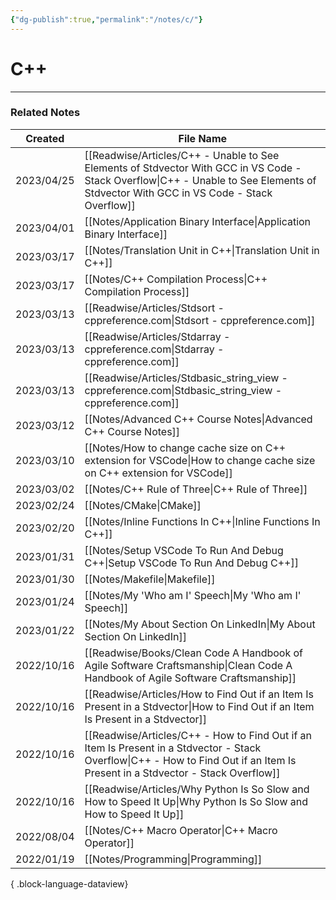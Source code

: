 ```yaml
---
{"dg-publish":true,"permalink":"/notes/c/"}
---
```





# C++


 --- 

### Related Notes
| Created    | File Name                                                                                                                                                                               |
| ---------- | --------------------------------------------------------------------------------------------------------------------------------------------------------------------------------------- |
| 2023/04/25 | [[Readwise/Articles/C++ - Unable to See Elements of Stdvector With GCC in VS Code - Stack Overflow\|C++ - Unable to See Elements of Stdvector With GCC in VS Code - Stack Overflow]] |
| 2023/04/01 | [[Notes/Application Binary Interface\|Application Binary Interface]]                                                                                                                 |
| 2023/03/17 | [[Notes/Translation Unit in C++\|Translation Unit in C++]]                                                                                                                           |
| 2023/03/17 | [[Notes/C++ Compilation Process\|C++ Compilation Process]]                                                                                                                           |
| 2023/03/13 | [[Readwise/Articles/Stdsort - cppreference.com\|Stdsort - cppreference.com]]                                                                                                         |
| 2023/03/13 | [[Readwise/Articles/Stdarray - cppreference.com\|Stdarray - cppreference.com]]                                                                                                       |
| 2023/03/13 | [[Readwise/Articles/Stdbasic_string_view - cppreference.com\|Stdbasic_string_view - cppreference.com]]                                                                               |
| 2023/03/12 | [[Notes/Advanced C++ Course Notes\|Advanced C++ Course Notes]]                                                                                                                       |
| 2023/03/10 | [[Notes/How to change cache size on C++ extension for VSCode\|How to change cache size on C++ extension for VSCode]]                                                                 |
| 2023/03/02 | [[Notes/C++ Rule of Three\|C++ Rule of Three]]                                                                                                                                       |
| 2023/02/24 | [[Notes/CMake\|CMake]]                                                                                                                                                               |
| 2023/02/20 | [[Notes/Inline Functions In C++\|Inline Functions In C++]]                                                                                                                           |
| 2023/01/31 | [[Notes/Setup VSCode To Run And Debug C++\|Setup VSCode To Run And Debug C++]]                                                                                                       |
| 2023/01/30 | [[Notes/Makefile\|Makefile]]                                                                                                                                                         |
| 2023/01/24 | [[Notes/My 'Who am I' Speech\|My 'Who am I' Speech]]                                                                                                                                 |
| 2023/01/22 | [[Notes/My About Section On LinkedIn\|My About Section On LinkedIn]]                                                                                                                 |
| 2022/10/16 | [[Readwise/Books/Clean Code A Handbook of Agile Software Craftsmanship\|Clean Code A Handbook of Agile Software Craftsmanship]]                                                      |
| 2022/10/16 | [[Readwise/Articles/How to Find Out if an Item Is Present in a Stdvector\|How to Find Out if an Item Is Present in a Stdvector]]                                                     |
| 2022/10/16 | [[Readwise/Articles/C++ - How to Find Out if an Item Is Present in a Stdvector - Stack Overflow\|C++ - How to Find Out if an Item Is Present in a Stdvector - Stack Overflow]]       |
| 2022/10/16 | [[Readwise/Articles/Why Python Is So Slow and How to Speed It Up\|Why Python Is So Slow and How to Speed It Up]]                                                                     |
| 2022/08/04 | [[Notes/C++ Macro Operator\|C++ Macro Operator]]                                                                                                                                     |
| 2022/01/19 | [[Notes/Programming\|Programming]]                                                                                                                                                   |

{ .block-language-dataview}
 